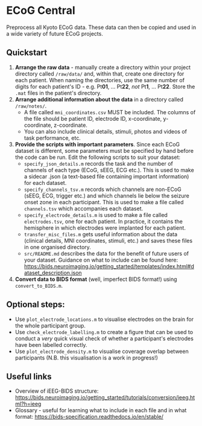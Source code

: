 # ECoG Central

Preprocess all Kyoto ECoG data. These data can then be copied and used in a wide variety of future ECoG projects. 

## Quickstart

1. **Arrange the raw data** - manually create a directory within your project directory called `/raw/data/` and, within that, create one directory for each patient. When naming the directories, use the same number of digits for each patient's ID - e.g. Pt**01**, ... Pt**22**, *not* Pt**1**, ... Pt**22**. Store the `.mat` files in the patient's directory. 
2. **Arrange additional information about the data** in a directory called `/raw/notes/`.
	- A file called `mni_coordinates.csv` MUST be included. The columns of the file should be patient ID, electrode ID, x-coordinate, y-coordinate, z-coordinate. 
	- You can also include clinical details, stimuli, photos and videos of task performance, etc.
3. **Provide the scripts with important parameters**. Since each ECoG dataset is different, some parameters must be specified by hand before the code can be run. Edit the following scripts to suit your dataset:
	- `specify_json_details.m` records the task and the number of channels of each type (ECoG, sEEG, ECG etc.). This is used to make a sidecar .json (a text-based file containing important information) for each dataset.
	- `specify_channels_tsv.m` records which channels are non-ECoG (sEEG, ECG, trigger etc.) and which channels lie below the seizure onset zone in each participant. This is used to make a file called `channels.tsv` which accompanies each dataset. 
	- `specify_electrode_details.m` is used to make a file called `electrodes.tsv`, one for each patient. In practice, it contains the hemisphere in which electrodes were implanted for each patient.
	- `transfer_misc_files.m` gets useful information about the data (clinical details, MNI coordinates, stimuli, etc.) and saves these files in one organised directory. 
	- `src/README.md` describes the data for the benefit of future users of your dataset. Guidance on what to include can be found here: https://bids.neuroimaging.io/getting_started/templates/index.html#dataset_description.json
4. **Convert data to BIDS format** (well, imperfect BIDS format!) using `convert_to_BIDS.m`.

## Optional steps:
- Use `plot_electrode_locations.m` to visualise electrodes on the brain for the whole participant group.
- Use `check_electrode_labelling.m` to create a figure that can be used to conduct a *very* quick visual check of whether a participant's electrodes have been labelled correctly.
- Use `plot_electrode_density.m` to visualise coverage overlap between participants (N.B. this visualisation is a work in progress!)

## Useful links
- Overview of iEEG-BIDS structure: https://bids.neuroimaging.io/getting_started/tutorials/conversion/ieeg.html?h=ieeg
- Glossary - useful for learning what to include in each file and in what format: https://bids-specification.readthedocs.io/en/stable/

